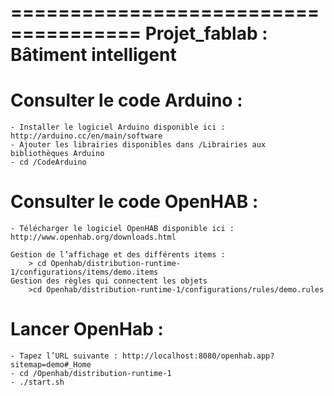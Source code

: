 =====================================
Projet_fablab : Bâtiment intelligent
=====================================

# Consulter le code Arduino :
	- Installer le logiciel Arduino disponible ici : http://arduino.cc/en/main/software
	- Ajouter les librairies disponibles dans /Librairies aux bibliothèques Arduino
	- cd /CodeArduino


# Consulter le code OpenHAB :
	- Télécharger le logiciel OpenHAB disponible ici : http://www.openhab.org/downloads.html

	Gestion de l’affichage et des différents items :
		> cd Openhab/distribution-runtime-1/configurations/items/demo.items
	Gestion des règles qui connectent les objets	
		>cd Openhab/distribution-runtime-1/configurations/rules/demo.rules


# Lancer OpenHab :
	- Tapez l’URL suivante : http://localhost:8080/openhab.app?sitemap=demo#_Home
	- cd /Openhab/distribution-runtime-1
	- ./start.sh

